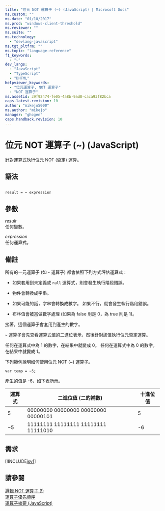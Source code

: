 ```yaml
---
title: "位元 NOT 運算子 (~) (JavaScript) | Microsoft Docs"
ms.custom: ""
ms.date: "01/18/2017"
ms.prod: "windows-client-threshold"
ms.reviewer: ""
ms.suite: ""
ms.technology: 
  - "devlang-javascript"
ms.tgt_pltfrm: ""
ms.topic: "language-reference"
f1_keywords: 
  - "~"
dev_langs: 
  - "JavaScript"
  - "TypeScript"
  - "DHTML"
helpviewer_keywords: 
  - "位元運算子, NOT 運算子"
  - "NOT 運算子"
ms.assetid: 39f92474-fe05-4a8b-9ad8-caca93f82bca
caps.latest.revision: 10
author: "mikejo5000"
ms.author: "mikejo"
manager: "ghogen"
caps.handback.revision: 10
---
```

# 位元 NOT 運算子 (~) (JavaScript)
針對運算式執行位元 NOT \(否定\) 運算。  
  
## 語法  
  
```  
  
result = ~ expression  
```  
  
## 參數  
 *result*  
 任何變數。  
  
 *expression*  
 任何運算式。  
  
## 備註  
 所有的一元運算子 \(如 `~` 運算子\) 都會依照下列方式評估運算式：  
  
-   如果套用到未定義或 `null` 運算式，則會發生執行階段錯誤。  
  
-   物件會轉換成字串。  
  
-   如果可能的話，字串會轉換成數字。  如果不行，就會發生執行階段錯誤。  
  
-   布林值會被當做數字處理 \(如果為 false 則是 0，為 true 則是 1\)。  
  
 接著，這個運算子會套用到產生的數字。  
  
 `~` 運算子會先查看運算式值的二進位表示，然後針對該值執行位元否定運算。  
  
 任何在運算式中為 1 的數字，在結果中就變成 0。  任何在運算式中為 0 的數字，在結果中就變成 1。  
  
 下列範例說明如何使用位元 NOT \(~\) 運算子。  
  
```  
var temp = ~5;  
```  
  
 產生的值是 \-6，如下表所示。  
  
|運算式|二進位值 \(二的補數\)|十進位值|  
|---------|-------------------|----------|  
|5|00000000 00000000 00000000 00000101|5|  
|~5|11111111 11111111 11111111 11111010|\-6|  
  
## 需求  
 [!INCLUDE[jsv1](../../javascript/misc/includes/jsv1-md.md)]  
  
## 請參閱  
 [邏輯 NOT 運算子 \(\!\)](../../javascript/reference/logical-not-operator-decrement-exclpt-javascript.md)   
 [運算子優先順序](../../javascript/operator-subtractprecedence-javascript.md)   
 [運算子摘要 \(JavaScript\)](../../javascript/misc/operator-subtractsummary-javascript.md)
